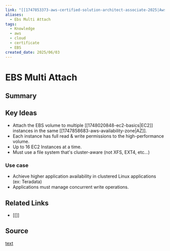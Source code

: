 ```yaml
---
link: "[[1747853373-aws-certified-solution-architect-associate-2025|Aws Certified Solution Architect Associate 2025]]"
aliases:
  - Ebs Multi Attach
tags:
  - Knowledge
  - aws
  - cloud
  - certificate
  - EBS
created_date: 2025/06/03
---
```

# EBS Multi Attach
## Summary
## Key Ideas
- Attach the EBS volume to multiple [[1748020848-ec2-basics|EC2]] instances in the same [[1747858683-aws-availability-zone|AZ]].
- Each instance has full read & write permissions to the high-performance volume.
- Up to 16 EC2 Instances at a time.
- Must use a file system that's cluster-aware (not XFS, EXT4, etc...)
### Use case
- Achieve higher application availability in clustered Linux applications (ex: Teradata)
- Applications must manage concurrent write operations.
## Related Links
- [[]]
## Source
[text](url) 